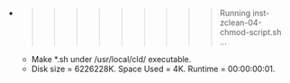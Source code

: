 * >>>>>>>>> Running inst-zclean-04-chmod-script.sh ...
  * Make *.sh under /usr/local/cld/ executable.
  * Disk size = 6226228K. Space Used = 4K. Runtime = 00:00:00:01.
